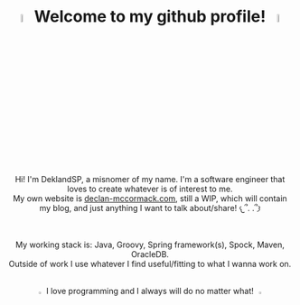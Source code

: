 <h1 align="center"> <img src="https://media1.giphy.com/media/v1.Y2lkPTc5MGI3NjExaWYyczBraHNmZzJmdHQzcmw0cnlrZXMza3IyaXBtOWNrcjBzZW51dyZlcD12MV9pbnRlcm5hbF9naWZfYnlfaWQmY3Q9cw/3pV1IMQQMHYTw7gR8y/giphy.gif" width="6%"> Welcome to my github profile! <img src="https://media1.giphy.com/media/v1.Y2lkPTc5MGI3NjExaWYyczBraHNmZzJmdHQzcmw0cnlrZXMza3IyaXBtOWNrcjBzZW51dyZlcD12MV9pbnRlcm5hbF9naWZfYnlfaWQmY3Q9cw/3pV1IMQQMHYTw7gR8y/giphy.gif" width="6%"> </h1>
<br>
<p align="center">
  Hi! I'm DeklandSP, a misnomer of my name. I'm a software engineer that loves to create whatever is of interest to me.
  <br /> My own website is <a href="https://github.com/DeklandSP" target="_blank">declan-mccormack.com</a>, still a WIP, which will contain my blog, and just anything I want to talk about/share! 𐔌՞. .՞𐦯
</p>
<br>

<p align="center">
  My working stack is: Java, Groovy, Spring framework(s), Spock, Maven, OracleDB.<br /> Outside of work I use whatever I find useful/fitting to what I wanna work on.
</p>

<p align="center">
    <br /><img src="https://media1.giphy.com/media/v1.Y2lkPTc5MGI3NjExY255djlnZHRrMHVudThrdmtnbTlnOGx3YWN4N2tvczY4Mm1hN2l0NSZlcD12MV9pbnRlcm5hbF9naWZfYnlfaWQmY3Q9Zw/q3OZluiy6kqN0SpLIT/giphy.gif" width="3%"> I love programming and I always will do no matter what! <img src="https://media1.giphy.com/media/v1.Y2lkPTc5MGI3NjExY255djlnZHRrMHVudThrdmtnbTlnOGx3YWN4N2tvczY4Mm1hN2l0NSZlcD12MV9pbnRlcm5hbF9naWZfYnlfaWQmY3Q9Zw/q3OZluiy6kqN0SpLIT/giphy.gif" width="3%">
</p>

<!--I got my gifs from this lovely talented persons GIPHY: https://giphy.com/dinchenix-->
